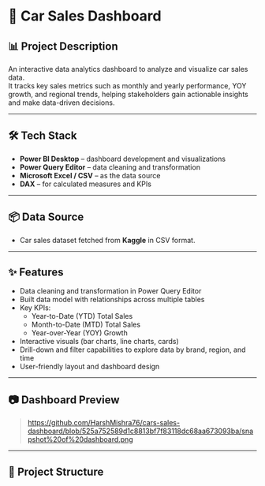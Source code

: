 # 🚗 Car Sales Dashboard

## 📊 Project Description
An interactive data analytics dashboard to analyze and visualize car sales data.  
It tracks key sales metrics such as monthly and yearly performance, YOY growth, and regional trends, helping stakeholders gain actionable insights and make data-driven decisions.

---

## 🛠 Tech Stack
- **Power BI Desktop** – dashboard development and visualizations
- **Power Query Editor** – data cleaning and transformation
- **Microsoft Excel / CSV** – as the data source
- **DAX** – for calculated measures and KPIs

---

## 📦 Data Source
- Car sales dataset fetched from **Kaggle** in CSV format.

---

## ✨ Features
- Data cleaning and transformation in Power Query Editor
- Built data model with relationships across multiple tables
- Key KPIs:
  - Year-to-Date (YTD) Total Sales
  - Month-to-Date (MTD) Total Sales
  - Year-over-Year (YOY) Growth
- Interactive visuals (bar charts, line charts, cards)
- Drill-down and filter capabilities to explore data by brand, region, and time
- User-friendly layout and dashboard design

---

## 📷 Dashboard Preview
> https://github.com/HarshMishra76/cars-sales-dashboard/blob/525a752589d1c8813bf7f83118dc68aa673093ba/snapshot%20of%20dashboard.png

---

## 📁 Project Structure
